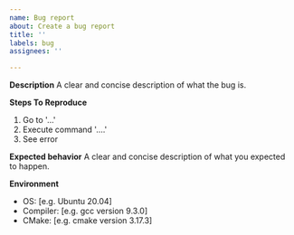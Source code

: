 ```yaml
---
name: Bug report
about: Create a bug report
title: ''
labels: bug
assignees: ''

---
```


**Description**
A clear and concise description of what the bug is.

**Steps To Reproduce**
1. Go to '...'
2. Execute command '....'
3. See error

**Expected behavior**
A clear and concise description of what you expected to happen.

**Environment**
 - OS: [e.g. Ubuntu 20.04]
 - Compiler: [e.g. gcc version 9.3.0]
 - CMake: [e.g. cmake version 3.17.3]
